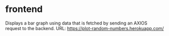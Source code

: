 # frontend

Displays a bar graph using data that is fetched by sending an AXIOS request to the backend. 
  URL: https://plot-random-numbers.herokuapp.com/
